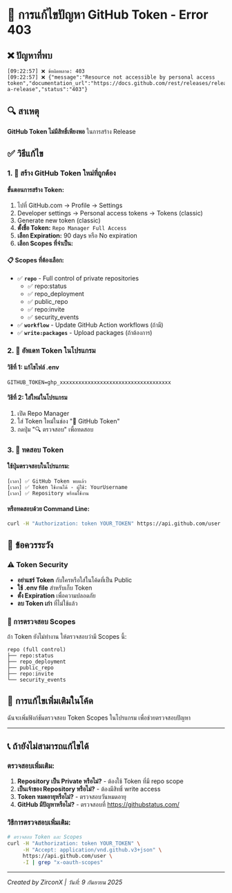 # 🔧 การแก้ไขปัญหา GitHub Token - Error 403

## ❌ ปัญหาที่พบ
```
[09:22:57] ❌ ข้อผิดพลาด: 403
[09:22:57] ❌ {"message":"Resource not accessible by personal access token","documentation_url":"https://docs.github.com/rest/releases/releases#create-a-release","status":"403"}
```

## 🔍 สาเหตุ
**GitHub Token ไม่มีสิทธิ์เพียงพอ** ในการสร้าง Release

## ✅ วิธีแก้ไข

### 1. 🔑 สร้าง GitHub Token ใหม่ที่ถูกต้อง

#### ขั้นตอนการสร้าง Token:
1. ไปที่ GitHub.com → Profile → Settings
2. Developer settings → Personal access tokens → Tokens (classic)
3. Generate new token (classic)
4. **ตั้งชื่อ Token:** `Repo Manager Full Access`
5. **เลือก Expiration:** 90 days หรือ No expiration
6. **เลือก Scopes ที่จำเป็น:**

#### 📋 Scopes ที่ต้องเลือก:
- ✅ **`repo`** - Full control of private repositories
  - ✅ repo:status
  - ✅ repo_deployment
  - ✅ public_repo
  - ✅ repo:invite
  - ✅ security_events
- ✅ **`workflow`** - Update GitHub Action workflows (ถ้ามี)
- ✅ **`write:packages`** - Upload packages (ถ้าต้องการ)

### 2. 🔄 อัพเดท Token ในโปรแกรม

#### วิธีที่ 1: แก้ไขไฟล์ .env
```env
GITHUB_TOKEN=ghp_xxxxxxxxxxxxxxxxxxxxxxxxxxxxxxxxxxxx
```

#### วิธีที่ 2: ใส่ใหม่ในโปรแกรม
1. เปิด Repo Manager
2. ใส่ Token ใหม่ในช่อง "🔑 GitHub Token"
3. กดปุ่ม "🔍 ตรวจสอบ" เพื่อทดสอบ

### 3. 🧪 ทดสอบ Token

#### ใช้ปุ่มตรวจสอบในโปรแกรม:
```
[เวลา] ✅ GitHub Token พบแล้ว
[เวลา] ✅ Token ใช้งานได้ - ผู้ใช้: YourUsername
[เวลา] ✅ Repository พร้อมใช้งาน
```

#### หรือทดสอบด้วย Command Line:
```bash
curl -H "Authorization: token YOUR_TOKEN" https://api.github.com/user
```

## 🚨 ข้อควรระวัง

### ⚠️ Token Security
- **อย่าแชร์ Token** กับใครหรือใส่ในโค้ดที่เป็น Public
- **ใช้ .env file** สำหรับเก็บ Token
- **ตั้ง Expiration** เพื่อความปลอดภัย
- **ลบ Token เก่า** ที่ไม่ใช้แล้ว

### 📝 การตรวจสอบ Scopes
ถ้า Token ยังไม่ทำงาน ให้ตรวจสอบว่ามี Scopes นี้:
```
repo (full control)
├── repo:status
├── repo_deployment  
├── public_repo
├── repo:invite
└── security_events
```

## 🔧 การแก้ไขเพิ่มเติมในโค้ด

ฉันจะเพิ่มฟังก์ชันตรวจสอบ Token Scopes ในโปรแกรม เพื่อช่วยตรวจสอบปัญหา

---

## 📞 ถ้ายังไม่สามารถแก้ไขได้

### ตรวจสอบเพิ่มเติม:
1. **Repository เป็น Private หรือไม่?** - ต้องใช้ Token ที่มี repo scope
2. **เป็นเจ้าของ Repository หรือไม่?** - ต้องมีสิทธิ์ write access
3. **Token หมดอายุหรือไม่?** - ตรวจสอบวันหมดอายุ
4. **GitHub มีปัญหาหรือไม่?** - ตรวจสอบที่ https://githubstatus.com/

### วิธีการตรวจสอบเพิ่มเติม:
```bash
# ตรวจสอบ Token และ Scopes
curl -H "Authorization: token YOUR_TOKEN" \
     -H "Accept: application/vnd.github.v3+json" \
     https://api.github.com/user \
     -I | grep "x-oauth-scopes"
```

---

*Created by ZirconX | วันที่: 9 กันยายน 2025*
